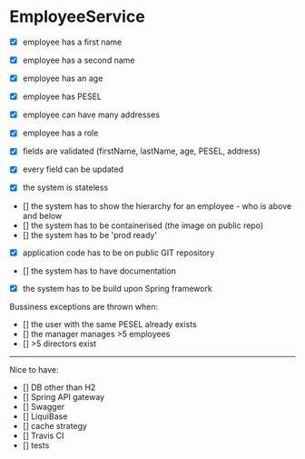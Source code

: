 # EmployeeService

- [x] employee has a first name
- [x] employee has a second name
- [x] employee has an age
- [x] employee has PESEL
- [x] employee can have many addresses
- [x] employee has a role

- [x] fields are validated (firstName, lastName, age, PESEL, address)
- [x] every field can be updated
- [x] the system is stateless

- [] the system has to show the hierarchy for an employee - who is above and below
- [] the system has to be containerised (the image on public repo)
- [] the system has to be 'prod ready'
- [x] application code has to be on public GIT repository
- [] the system has to have documentation 
- [x] the system has to be build upon Spring framework

Bussiness exceptions are thrown when:
- [] the user with the same PESEL already exists
- [] the manager manages >5 employees
- [] >5 directors exist

--- 

Nice to have:
- [] DB other than H2
- [] Spring API gateway
- [] Swagger
- [] LiquiBase
- [] cache strategy
- [] Travis CI
- [] tests
